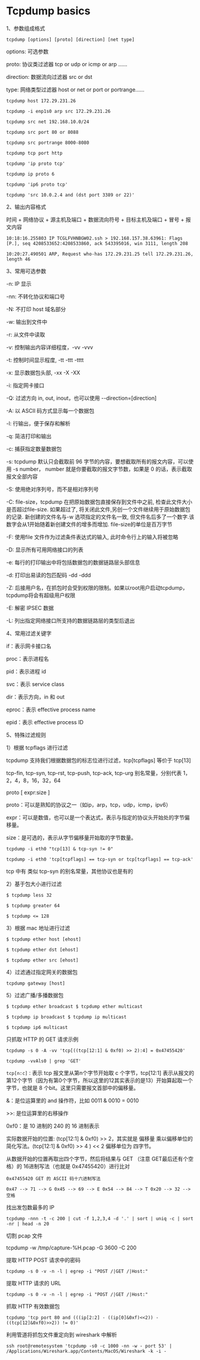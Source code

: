 # Tcpdump basics

1、参数组成格式

`tcpdump [options] [proto] [direction] [net type]`

options: 可选参数

proto: 协议类过滤器 tcp or udp or icmp or arp ......

direction: 数据流向过滤器 src or dst

type: 网络类型过滤器 host or net or port or portrange......

`tcpdump host 172.29.231.26`

`tcpdump -i enp1s0 arp src 172.29.231.26`

`tcpdump src net 192.168.10.0/24`

`tcpdump src port 80 or 8088`

`tcpdump src portrange 8000-8080`

`tcpdump tcp port http`

`tcpdump 'ip proto tcp'`

`tcpdump ip proto 6`

`tcpdump 'ip6 proto tcp'`

`tcpdump 'src 10.0.2.4 and (dst port 3389 or 22)'`



2、输出内容格式

时间 + 网络协议 + 源主机及端口 + 数据流向符号 + 目标主机及端口 + 冒号 + 报文内容

`10:18:16.255803 IP TCGLFVHNBGW02.ssh > 192.168.157.38.63961: Flags [P.], seq 4208533652:4208533860, ack 543395016, win 3111, length 208`

`10:20:27.490501 ARP, Request who-has 172.29.231.25 tell 172.29.231.26, length 46`



3、常用可选参数

\-n: IP 显示

\-nn: 不转化协议和端口号

\-N: 不打印 host 域名部分

\-w: 输出到文件中

\-r: 从文件中读取

\-v: 控制输出内容详细程度，-vv -vvv

\-t: 控制时间显示程度, -tt -ttt -tttt

\-x: 显示数据包头部, -xx -X -XX

\-i: 指定网卡接口

\-Q: 过滤方向 in, out, inout，也可以使用 --direction=\[direction]

\-A: 以 ASCII 码方式显示每一个数据包

\-l: 行输出，便于保存和解析

\-q: 简洁打印和输出

\-c: 捕获指定数量数据包

\-s: tcpdump 默认只会截取前 96 字节的内容，要想截取所有的报文内容，可以使用 -s number， number 就是你要截取的报文字节数，如果是 0 的话，表示截取报文全部内容

\-S: 使用绝对序列号，而不是相对序列号

\-C: file-size，tcpdump 在把原始数据包直接保存到文件中之前, 检查此文件大小是否超过file-size. 如果超过了, 将关闭此文件,另创一个文件继续用于原始数据包的记录. 新创建的文件名与-w 选项指定的文件名一致, 但文件名后多了一个数字.该数字会从1开始随着新创建文件的增多而增加. file-size的单位是百万字节

\-F: 使用file 文件作为过滤条件表达式的输入, 此时命令行上的输入将被忽略

\-D: 显示所有可用网络接口的列表

\-e: 每行的打印输出中将包括数据包的数据链路层头部信息

\-d: 打印出易读的包匹配码 -dd -ddd

\-Z: 后接用户名，在抓包时会受到权限的限制。如果以root用户启动tcpdump，tcpdump将会有超级用户权限

\-E: 解密 IPSEC 数据

\-L: 列出指定网络接口所支持的数据链路层的类型后退出



4、常用过滤关键字

if：表示网卡接口名

proc：表示进程名&#x20;

pid：表示进程 id&#x20;

svc：表示 service class&#x20;

dir：表示方向，in 和 out&#x20;

eproc：表示 effective process name&#x20;

epid：表示 effective process ID



5、特殊过滤规则

1）根据 tcpflags 进行过滤

tcpdump 支持我们根据数据包的标志位进行过滤，tcp\[tcpflags] 等价于 tcp\[13]

tcp-fin, tcp-syn, tcp-rst, tcp-push, tcp-ack, tcp-urg 别名常量，分别代表 1，2，4，8，16，32，64

proto \[ expr:size ]

proto：可以是熟知的协议之一（如ip，arp，tcp，udp，icmp，ipv6）

expr：可以是数值，也可以是一个表达式，表示与指定的协议头开始处的字节偏移量。

size：是可选的，表示从字节偏移量开始取的字节数量。

`tcpdump -i eth0 "tcp[13] & tcp-syn != 0"`

`tcpdump -i eth0 'tcp[tcpflags] == tcp-syn or tcp[tcpflags] == tcp-ack'`

tcp 中有 类似 tcp-syn 的别名常量，其他协议也是有的



2）基于包大小进行过滤

`$ tcpdump less 32`&#x20;

`$ tcpdump greater 64`&#x20;

`$ tcpdump <= 128`



3）根据 mac 地址进行过滤

`$ tcpdump ether host [ehost]`&#x20;

`$ tcpdump ether dst [ehost]`&#x20;

`$ tcpdump ether src [ehost]`



4）过滤通过指定网关的数据包

`tcpdump gateway [host]`



5）过滤广播/多播数据包

`$ tcpdump ether broadcast $ tcpdump ether multicast`

`$ tcpdump ip broadcast $ tcpdump ip multicast`

`$ tcpdump ip6 multicast`



只抓取 HTTP 的 GET 请求示例

`tcpdump -s 0 -A -vv 'tcp[((tcp[12:1] & 0xf0) >> 2):4] = 0x47455420'`

`tcpdump -vvAls0 | grep 'GET'`

`tcp[n:c]：`表示 tcp 报文里从第n个字节开始取 c 个字节，tcp\[12:1] 表示从报文的第12个字节（因为有第0个字节，所以这里的12其实表示的是13）开始算起取一个字节，也就是 8 个bit。这里只需要报文首部中的偏移量。

&：是位运算里的 and 操作符，比如 0011 & 0010 = 0010

\>>: 是位运算里的右移操作

0xf0：是 10 进制的 240 的 16 进制表示

实际数据开始的位置: (tcp\[12:1] & 0xf0) >> 2，其实就是 偏移量 乘以偏移单位的简化写法。(tcp\[12:1] & 0xf0) >> 4 ) << 2 偏移单位为 四字节。

从数据开始的位置再取出四个字节，然后将结果与 GET （注意 GET最后还有个空格）的 16进制写法（也就是 0x47455420）进行比对

`0x47455420 GET 的 ASCII 码十六进制写法`

`0x47 --> 71 --> G 0x45 --> 69 --> E 0x54 --> 84 --> T 0x20 --> 32 --> 空格`

找出发包数最多的 IP

`tcpdump -nnn -t -c 200 | cut -f 1,2,3,4 -d '.' | sort | uniq -c | sort -nr | head -n 20`

切割 pcap 文件

tcpdump -w /tmp/capture-%H.pcap -G 3600 -C 200

提取 HTTP POST 请求中的密码

`tcpdump -s 0 -v -n -l | egrep -i "POST /|GET /|Host:"`

提取 HTTP 请求的 URL

`tcpdump -s 0 -v -n -l | egrep -i "POST /|GET /|Host:"`

抓取 HTTP 有效数据包

`tcpdump 'tcp port 80 and (((ip[2:2] - ((ip[0]&0xf)<<2)) - ((tcp[12]&0xf0)>>2)) != 0)'`

利用管道将抓包文件重定向到 wireshark 中解析

`ssh root@remotesystem 'tcpdump -s0 -c 1000 -nn -w - port 53' | /Applications/Wireshark.app/Contents/MacOS/Wireshark -k -i -`
